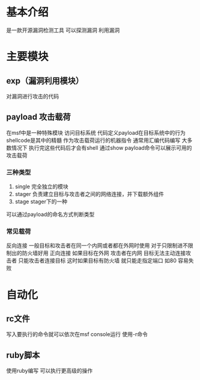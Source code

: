 
# 基本介绍

是一款开源漏洞检测工具 可以探测漏洞 利用漏洞

# 主要模块

## exp（漏洞利用模块）

对漏洞进行攻击的代码

## payload 攻击载荷

在msf中是一种特殊模块 访问目标系统 代码定义payload在目标系统中的行为
shellcode是其中的精髓 作为攻击载荷运行的机器指令 通常用汇编代码编写 大多数情况下 执行完这些代码后才会有shell
通过show payload命令可以展示可用的攻击载荷

### 三种类型

1. single 完全独立的模块
2. stager 负责建立目标与攻击者之间的网络连接，并下载额外组件
3. stage stager下的一种

可以通过payload的命名方式判断类型

### 常见载荷

反向连接 一般目标和攻击者在同一个内网或者都在外网时使用 对于只限制进不限制出的防火墙好用
正向连接 如果目标在外网 攻击者在内网 目标无法主动连接攻击者 只能攻击者连接目标 这时如果目标有防火墙 就只能走指定端口 如80 容易失败

# 自动化

## rc文件

写入要执行的命令就可以依次在msf console运行 使用-r命令

## ruby脚本

使用ruby编写 可以执行更高级的操作
